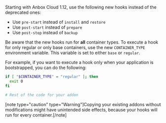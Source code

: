 Starting with Anbox Cloud 1.12, use the following new hooks instead of the deprecated ones:

* Use `pre-start` instead of `install` and `restore`
* Use `post-start` instead of `prepare`
* Use `post-stop` instead of `backup`

Be aware that the new hooks run for **all** container types. To execute a hook for only regular or only base containers, use the new `CONTAINER_TYPE` environment variable. This variable is set to either `base` or `regular`.

For example, if you want to execute a hook only when your application is bootstrapped, you can do the following:
```bash
if [ "$CONTAINER_TYPE" = "regular" ]; then
  exit 0
fi

# Rest of the code for your addon
```

[note type="caution" type="Warning"]Copying your existing addons without modifications might have unintended side effects, because your hooks will run for every container.[/note]
